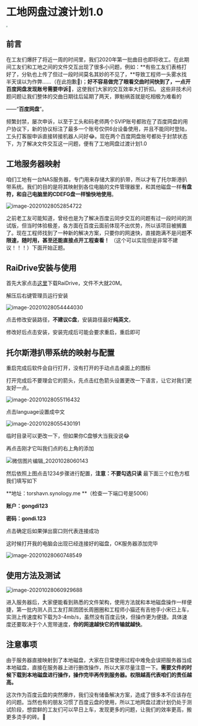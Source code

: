 # 工地网盘过渡计划1.0

<img src="C:\Users\LinkinStan\Desktop\LOGO.jpg" style="zoom: 25%;" />

## 前言
​	在工友们爆肝了将近一周的时间里，我们2020年第一批曲目也即将收工。在此期间工友们和工地之间的文件交互出现了很多小问题，例如：**有些工友们表格打好了，分轨也上传了但过一段时间莫名其妙的不见了，**导致工程师一头雾水找半天误以为作弊……（在此抱歉🙏)；**好不容易做完了眼看交曲时间快到了，一点开百度网盘发现账号需要申诉:fu:**，这使我们大家的交互效率大打折扣。 这些非技术问题问题让我们整体的交曲日期往后延期了两天，罪魁祸首就是吃相极为难看的

——“**百度网盘**”。

​	频繁封禁，屡次申诉，以至于工头和码老师两个SVIP账号都败在了百度网盘的用户协议下，新的协议标注了最多一个账号仅供6台设备使用，并且不能同时登陆，工头打客服申诉直接转接机器人问好:joy:。现在两个百度网盘账号都处于封禁状态下，为了解决文件交互这一问题，便有了工地网盘过渡计划1.0

## 工地服务器映射

​	咱们工地有一台NAS服务器，专门用来存储大家的扒带，所以才有了托尔斯港扒带系统。我们的目的是将其映射到各位电脑的文件管理器里，和其他磁盘一样**有盘符，和自己电脑里的CDEFG盘一样愉快地使用**。

<img src="C:\Users\LinkinStan\AppData\Roaming\Typora\typora-user-images\image-20201028052854722.png" alt="image-20201028052854722"  />

​	之前老工友可能知道，曾经也是为了解决百度云同步交互的问题有过一段时间的测试版，但当时体验极差，各方面在百度云面前体现不出优势，所以该项目被搁置了。现在工程师找到了一种新的解决方案，只要你的网速快，直接跑满不是问题**不限速，随时用，甚至还能直接点开工程查看！** （这个可以实现但是非常不建议！！！）下面开始正题。

## RaiDrive安装与使用

首先大家点击[这里](https://torshavn.synology.me:5501/sharing/TlMLFnHHl)下载RaiDrive，文件不大就20M。

解压后右键管理员运行安装

![image-20201028054444030](image-20201028054444030.png)

点击修改安装路径，**不建议C盘**，安装路径最好**纯英文**，

修改好后点击安装，安装完成后可能会要求重启，重启即可

## 托尔斯港扒带系统的映射与配置

重启完成后软件会自行打开，没有打开的手动点击桌面上的图标

打开完成后不要理会它的箭头，先点击红色箭头设置更改一下语言，让它对我们更友好一点。

![image-20201028055116432](image-20201028055116432.png)

点击language设置成中文

![image-20201028055430191](image-20201028055430191.png)

临时目录可以更改一下，但如果你C盘够大当我没说:joy:

再点击刚才它叫我们点的右上角的添加



![微信图片编辑_20201028060143](微信图片编辑_20201028060143.jpg)

然后依照上图点击1234步骤进行配置，**注意：不要勾选只读**
最下面三个红色方框我们填写如下

**地址：torshavn.synology.me **（检查一下端口号是5006）

**账户：gongdi123**

**密码：gondi.123**

点击确定后如果弹出窗口则代表连接成功

这时候打开我的电脑会出现已经连接好的磁盘，OK服务器添加完毕

![image-20201028060748549](image-20201028060748549.png)

## 使用方法及测试

![image-20201028060929688](image-20201028060929688.png)

​	进入服务器后，大家便能看到熟悉的文件架构，使用方法就和本地磁盘操作一样便捷，第一批内测人员工友打屌团团长周圈圈和工程师小猫还有吉他手小宋已上车，实测上传速度和下载为3-4mb/s，虽然没有百度云快，但操作更为便捷。具体速度还要取决于个人宽带速度，**你的网速越快它的传输就越快**。

## 注意事项

​	由于服务器直接映射到了本地磁盘，大家在日常使用过程中难免会误把服务器当成本地磁盘，直接在服务器上进行删改操作，所以大家尽量注意一下。**需要文件的时候下载到本地磁盘进行操作，操作完毕再传到服务器。权限越高代表咱们的责任越高。**



​	这次作为百度云盘的突然爆炸，我们没有储备解决方案，造成了很多本不应该存在的问题。当然也有的朋友习惯了百度云盘的使用，所以工地网盘过渡计划仍处于测试阶段，想尝鲜的工友们可以早日上车，发现更多的问题，让我们的效率更高，搬更多烫手的砖。🚀

